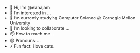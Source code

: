 - 👋 Hi, I’m @elanajam
- 👀 I’m interested in ...
- 🌱 I’m currently studying Computer Science @ Carnegie Mellon University
- 💞️ I’m looking to collaborate ...
- 📫 How to reach me ...
- 😄 Pronouns: ...
- ⚡ Fun fact: i love cats.

<!---
elanajam/elanajam is a ✨ special ✨ repository because its `README.md` (this file) appears on your GitHub profile.
You can click the Preview link to take a look at your changes.
--->
